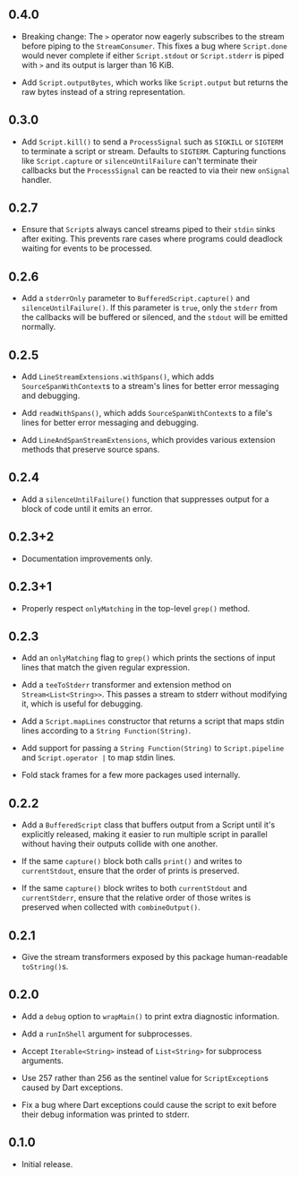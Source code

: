 ## 0.4.0

* Breaking change: The `>` operator now eagerly subscribes to the stream before
piping to the `StreamConsumer`. This fixes a bug where `Script.done` would never
complete if either `Script.stdout` or `Script.stderr` is piped with `>` and
its output is larger than 16 KiB.

* Add `Script.outputBytes`, which works like `Script.output` but returns the raw
  bytes instead of a string representation.

## 0.3.0

* Add `Script.kill()` to send a `ProcessSignal` such as `SIGKILL` or `SIGTERM`
  to terminate a script or stream. Defaults to `SIGTERM`. Capturing functions
  like `Script.capture` or `silenceUntilFailure` can't terminate their callbacks
  but the `ProcessSignal` can be reacted to via their new `onSignal` handler.

## 0.2.7

* Ensure that `Script`s always cancel streams piped to their `stdin` sinks after
  exiting. This prevents rare cases where programs could deadlock waiting for
  events to be processed.

## 0.2.6

* Add a `stderrOnly` parameter to `BufferedScript.capture()` and
  `silenceUntilFailure()`. If this parameter is `true`, only the `stderr` from
  the callbacks will be buffered or silenced, and the `stdout` will be emitted
  normally.

## 0.2.5

* Add `LineStreamExtensions.withSpans()`, which adds `SourceSpanWithContext`s to
  a stream's lines for better error messaging and debugging.

* Add `readWithSpans()`, which adds `SourceSpanWithContext`s to a file's lines
  for better error messaging and debugging.

* Add `LineAndSpanStreamExtensions`, which provides various extension methods
  that preserve source spans.

## 0.2.4

* Add a `silenceUntilFailure()` function that suppresses output for a block of
  code until it emits an error.

## 0.2.3+2

* Documentation improvements only.

## 0.2.3+1

* Properly respect `onlyMatching` in the top-level `grep()` method.

## 0.2.3

* Add an `onlyMatching` flag to `grep()` which prints the sections of input
  lines that match the given regular expression.

* Add a `teeToStderr` transformer and extension method on
  `Stream<List<String>>`. This passes a stream to stderr without modifying it,
  which is useful for debugging.

* Add a `Script.mapLines` constructor that returns a script that maps stdin
  lines according to a `String Function(String)`.

* Add support for passing a `String Function(String)` to `Script.pipeline` and
  `Script.operator |` to map stdin lines.

* Fold stack frames for a few more packages used internally.

## 0.2.2

* Add a `BufferedScript` class that buffers output from a Script until it's
  explicitly released, making it easier to run multiple script in parallel
  without having their outputs collide with one another.

* If the same `capture()` block both calls `print()` and writes to
  `currentStdout`, ensure that the order of prints is preserved.

* If the same `capture()` block writes to both `currentStdout` and
  `currentStderr`, ensure that the relative order of those writes is preserved
  when collected with `combineOutput()`.

## 0.2.1

* Give the stream transformers exposed by this package human-readable
  `toString()`s.

## 0.2.0

* Add a `debug` option to `wrapMain()` to print extra diagnostic information.

* Add a `runInShell` argument for subprocesses.

* Accept `Iterable<String>` instead of `List<String>` for subprocess arguments.

* Use 257 rather than 256 as the sentinel value for `ScriptException`s caused by
  Dart exceptions.

* Fix a bug where Dart exceptions could cause the script to exit before their
  debug information was printed to stderr.

## 0.1.0

* Initial release.
